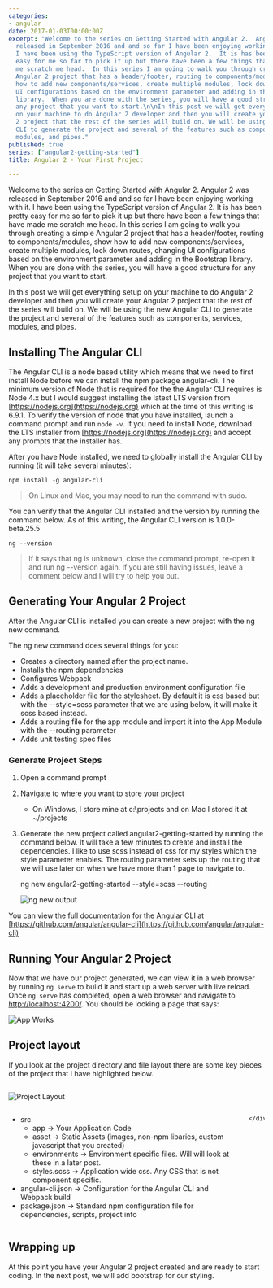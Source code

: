 ```yaml
---
categories:
- angular
date: 2017-01-03T00:00:00Z
excerpt: "Welcome to the series on Getting Started with Angular 2.  Angular 2 was
  released in September 2016 and and so far I have been enjoying working with it.
  I have been using the TypeScript version of Angular 2.  It is has been pretty
  easy for me so far to pick it up but there have been a few things that have made
  me scratch me head.  In this series I am going to walk you through creating a simple
  Angular 2 project that has a header/footer, routing to components/modules, show
  how to add new components/services, create multiple modules, lock down routes, changing
  UI configurations based on the environment parameter and adding in the Bootstrap
  library.  When you are done with the series, you will have a good structure for
  any project that you want to start.\n\nIn this post we will get everything setup
  on your machine to do Angular 2 developer and then you will create your Angular
  2 project that the rest of the series will build on. We will be using the new Angular
  CLI to generate the project and several of the features such as components, services,
  modules, and pipes."
published: true
series: ["angular2-getting-started"]
title: Angular 2 - Your First Project

---
```


Welcome to the series on Getting Started with Angular 2.  Angular 2 was released in September 2016 and and so far I have been enjoying working with it.  I have been using the TypeScript version of Angular 2.  It is has been pretty easy for me so far to pick it up but there have been a few things that have made me scratch me head.  In this series I am going to walk you through creating a simple Angular 2 project that has a header/footer, routing to components/modules, show how to add new components/services, create multiple modules, lock down routes, changing UI configurations based on the environment parameter and adding in the Bootstrap library.  When you are done with the series, you will have a good structure for any project that you want to start.

In this post we will get everything setup on your machine to do Angular 2 developer and then you will create your Angular 2 project that the rest of the series will build on. We will be using the new Angular CLI to generate the project and several of the features such as components, services, modules, and pipes.  


## Installing The Angular  CLI

 The Angular CLI is a node based utility which means that we need to first install Node before we can install the npm package angular-cli.  The minimum version of Node that is required for the the Angular CLI requires is Node 4.x but I would suggest installing the latest LTS version from [https://nodejs.org](https://nodejs.org) which at the time of this writing is 6.9.1.  To verify the version of node that you have installed, launch a command prompt and run `node -v`.  If you need to install Node, download the LTS installer from [https://nodejs.org](https://nodejs.org) and accept any prompts that the installer has.

After you have Node installed, we need to globally install the Angular CLI by running (it will take several minutes):

	npm install -g angular-cli 
		
> On Linux and Mac, you may need to run the command with sudo. 

You can verify that the Angular CLI installed and the version by running the command below.  As of this writing, the Angular CLI version is 1.0.0-beta.25.5

	ng --version

> If it says that ng is unknown, close the command prompt, re-open it and run ng --version again.  If you are still having issues, leave a comment below and I will try to help you out.

## Generating Your Angular 2 Project

After the Angular CLI is installed you can create a new project with the ng new command.

The ng new command does several things for you:
 
* Creates a directory named after the project name.  
* Installs the npm dependencies
* Configures Webpack 
* Adds a development and production environment configuration file
* Adds a placeholder file for the stylesheet.  By default it is css based but with the --style=scss parameter that we are using below, it will make it scss based instead.
* Adds a routing file for the app module and import it into the App Module with the --routing parameter
* Adds unit testing spec files 

### Generate Project Steps

1. Open a command prompt
1. Navigate to where you want to store your project 
	* On Windows, I store mine at c:\projects and on Mac I stored it at ~/projects

1. Generate the new project called angular2-getting-started by running the command below. It will take a few minutes to create and install the dependencies.  I like to use scss instead of css for my styles which the style parameter enables.  The routing parameter sets up the routing that we will use later on when we have more than 1 page to navigate to.

	ng new angular2-getting-started --style=scss --routing 
 
	![ng new output](/images/ng2-getting-started/ng-new-output.png)


You can view the full documentation for the Angular CLI at [https://github.com/angular/angular-cli](https://github.com/angular/angular-cli)  

## Running Your Angular 2 Project

Now that we have our project generated, we can view it in a web browser by running `ng serve` to build it and start up a web server with live reload.  Once `ng serve` has completed, open a web browser and navigate to [http://localhost:4200/](http://localhost:4200).  You should be looking a page that says: 

![App Works](/images/ng2-getting-started/app-works.png)

## Project layout

If you look at the project directory and file layout there are some key pieces of the project that I have highlighted below.   

<div class="row">
	<div class="medium-12 large-6 columns">
		<p class="solidborder"><img src="/images/ng2-getting-started/ng-project-layout.png" alt="Project Layout"></p>
	</div>
	<div class="medium-12 large-6 columns">
		<ul>
			<li>src
				<ul>
					<li>app -> Your Application Code</li>
					<li>asset -> Static Assets (images, non-npm libaries, custom javascript that you created)</li>
					<li>environments -> Environment specific files.  Will will look at these in a later post.</li>
					<li>styles.scss -> Application wide css.  Any CSS that is not component specific.</li>
				</ul>
			</li>
			<li>angular-cli.json -> Configuration for the Angular CLI and Webpack build</li>
			<li>package.json -> Standard npm configuration file for dependencies, scripts, project info</li>
		</ul>	

	</div>
</div>

## Wrapping up 

At this point you have your Angular 2 project created and are ready to start coding.  In the next post, we will add bootstrap for our styling.

